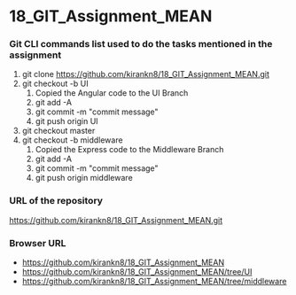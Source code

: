 # 18_GIT_Assignment_MEAN

### Git CLI commands list used to do the tasks mentioned in the assignment
1. git clone https://github.com/kirankn8/18_GIT_Assignment_MEAN.git
2. git checkout -b UI 
    1. Copied the Angular code to the UI Branch
    2. git add -A
    3. git commit -m "commit message"
    4. git push origin UI
3. git checkout master
4. git checkout -b middleware
    1. Copied the Express code to the Middleware Branch
    2. git add -A
    3. git commit -m "commit message"
    4. git push origin middleware

### URL of the repository
https://github.com/kirankn8/18_GIT_Assignment_MEAN.git

### Browser URL 
- https://github.com/kirankn8/18_GIT_Assignment_MEAN
- https://github.com/kirankn8/18_GIT_Assignment_MEAN/tree/UI
- https://github.com/kirankn8/18_GIT_Assignment_MEAN/tree/middleware